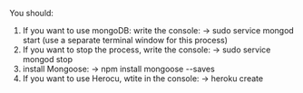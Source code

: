 You should:

1. If you want to use mongoDB:
write the console:
-> sudo service mongod start
(use a separate terminal window for this process)
2. If you want to stop the process, write the console:
-> sudo service mongod stop
3. install Mongoose:
-> npm install mongoose --saves
4. If you want to use Herocu, wtite in the console:
-> heroku create

